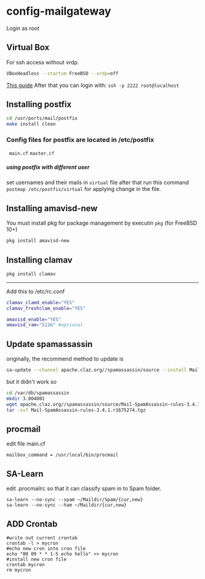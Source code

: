 # config-mailgateway

Login as root

## Virtual Box
For ssh access without vrdp.

``` bash
VBoxHeadless --startvm FreeBSD --vrdp=off
```
[This guide](https://leemendelowitz.github.io/blog/ubuntu-server-virtualbox.html)
After that you can login with:
```ssh -p 2222 root@localhost```

## Installing postfix

``` bash
cd /usr/ports/mail/postfix
make install clean
```

### Config files for postfix are located in /etc/postfix
` main.cf` `master.cf`

##### using postfix with different user
set usernames and their mails in `virtual` file
after that run this command `postmap /etc/postfix/virtual` for applying change in the file.

## Installing amavisd-new
You must install pkg for package management by executin `pkg` (for FreeBSD 10+)

``` bash
pkg install amavisd-new
```

## Installing clamav

``` bash
pkg install clamav
```

----
Add this to /etc/rc.conf

``` bash
clamav_clamd_enable="YES"
clamav_freshclam_enable="YES"

amavisd_enable="YES"
amavisd_ram="512m" #optional
```

## Update spamassassin

originally, the recommend method to update is 
```bash
sa-update --channel apache.claz.org//spamassassin/source --install Mail-SpamAssassin-rules-3.4.1.r1675274.tgz
```
but it didn't work
so

```bash
cd /var/db/spamassassin
mkdir 3.004001
wget apache.claz.org//spamassassin/source/Mail-SpamAssassin-rules-3.4.1.r1675274.tgz
tar -xvf Mail-SpamAssassin-rules-3.4.1.r1675274.tgz
```

## procmail
edit file main.cf

```
mailbox_command = /usr/local/bin/procmail

```

## SA-Learn
edit .procmailrc so that it can classify spam in to Spam folder.

```
sa-learn --no-sync --spam ~/Maildir/Spam/{cur,new}
sa-learn --no-sync --ham ~/Maildir/{cur,new}
```

## ADD Crontab
```
#write out current crontab
crontab -l > mycron
#echo new cron into cron file
echo "00 09 * * 1-5 echo hello" >> mycron
#install new cron file
crontab mycron
rm mycron
```
